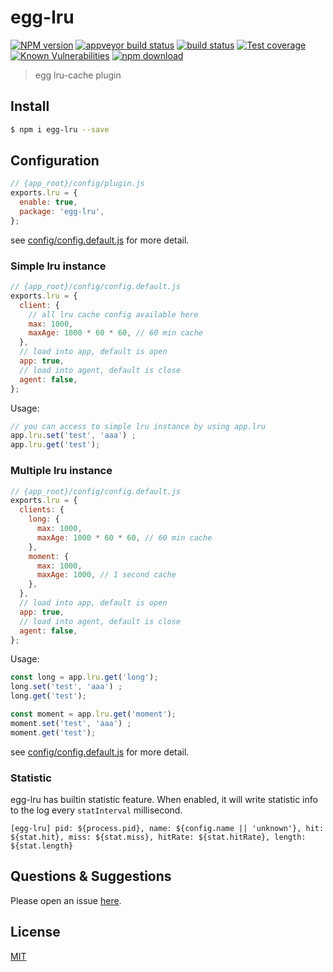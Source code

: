# egg-lru

[![NPM version][npm-image]][npm-url]
[![appveyor build status][appveyor-image]][appveyor-url]
[![build status][travis-image]][travis-url]
[![Test coverage][codecov-image]][codecov-url]
[![Known Vulnerabilities][snyk-image]][snyk-url]
[![npm download][download-image]][download-url]

[npm-image]: https://img.shields.io/npm/v/egg-lru.svg?style=flat-square
[npm-url]: https://npmjs.org/package/egg-lru
[appveyor-image]: https://ci.appveyor.com/api/projects/status/1yiixar5v0mhh92d?svg=true
[appveyor-url]: https://ci.appveyor.com/project/eggjs/egg-lru
[travis-image]: https://api.travis-ci.org/eggjs/egg-lru.svg?branch=master
[travis-url]: https://travis-ci.org/eggjs/egg-lru
[codecov-image]: https://img.shields.io/codecov/c/github/eggjs/egg-lru.svg?style=flat-square
[codecov-url]: https://codecov.io/github/eggjs/egg-lru?branch=master
[snyk-image]: https://snyk.io/test/npm/egg-lru/badge.svg?style=flat-square
[snyk-url]: https://snyk.io/test/npm/egg-lru
[download-image]: https://img.shields.io/npm/dm/egg-lru.svg?style=flat-square
[download-url]: https://npmjs.org/package/egg-lru

> egg lru-cache plugin

## Install

```bash
$ npm i egg-lru --save
```

## Configuration

```js
// {app_root}/config/plugin.js
exports.lru = {
  enable: true,
  package: 'egg-lru',
};
```

see [config/config.default.js](config/config.default.js) for more detail.

### Simple lru instance

```js
// {app_root}/config/config.default.js
exports.lru = {
  client: {
    // all lru cache config available here
    max: 1000,
    maxAge: 1000 * 60 * 60, // 60 min cache
  },
  // load into app, default is open
  app: true,
  // load into agent, default is close
  agent: false,
};
```

Usage:
```js
// you can access to simple lru instance by using app.lru
app.lru.set('test', 'aaa') ;
app.lru.get('test');
```

### Multiple lru instance
```js
// {app_root}/config/config.default.js
exports.lru = {
  clients: {
    long: {
      max: 1000,
      maxAge: 1000 * 60 * 60, // 60 min cache
    },
    moment: {
      max: 1000,
      maxAge: 1000, // 1 second cache
    },
  },
  // load into app, default is open
  app: true,
  // load into agent, default is close
  agent: false,
};
```
Usage:
```js
const long = app.lru.get('long');
long.set('test', 'aaa') ;
long.get('test');

const moment = app.lru.get('moment');
moment.set('test', 'aaa') ;
moment.get('test');
```

see [config/config.default.js](config/config.default.js) for more detail.

### Statistic
egg-lru has builtin statistic feature. When enabled, it will write statistic info to the log every `statInterval` millisecond.

```
[egg-lru] pid: ${process.pid}, name: ${config.name || 'unknown'}, hit: ${stat.hit}, miss: ${stat.miss}, hitRate: ${stat.hitRate}, length: ${stat.length}
```

## Questions & Suggestions

Please open an issue [here](https://github.com/eggjs/egg/issues).

## License

[MIT](LICENSE)
